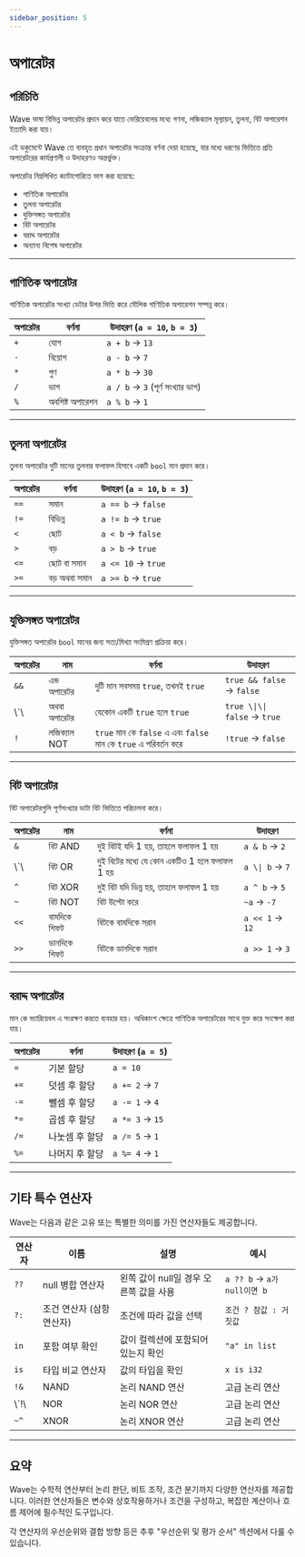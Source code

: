 ```yaml
---
sidebar_position: 5
---
```


# অপারেটর

## পরিচিতি

Wave ভাষা বিভিন্ন অপারেটর প্রদান করে যাতে ভেরিয়েবলের মধ্যে গণনা, লজিক্যাল মূল্যায়ন, তুলনা, বিট অপারেশন ইত্যাদি করা যায়।

এই ডকুমেন্টে Wave তে ব্যবহৃত প্রধান অপারেটর সংক্রান্ত বর্ণনা দেয়া হয়েছে, যার মধ্যে ধরণের ভিত্তিতে প্রতি অপারেটরের কার্যপ্রণালী ও উদাহরণও অন্তর্ভুক্ত।

অপারেটর নিম্নলিখিত ক্যাটাগোরিতে ভাগ করা হয়েছে:

- গাণিতিক অপারেটর
- তুলনা অপারেটর
- যুক্তিসঙ্গত অপারেটর
- বিট অপারেটর
- বরাদ্দ অপারেটর
- অন্যান্য বিশেষ অপারেটর

---

## গাণিতিক অপারেটর

গাণিতিক অপারেটর সংখ্যা ডেটার উপর ভিত্তি করে মৌলিক গাণিতিক অপারেশন সম্পন্ন করে।

| অপারেটর | বর্ণনা          | উদাহরণ (`a = 10`, `b = 3`)        |
| ------- | --------------- | ---------------------------------------------------- |
| `+`     | যোগ             | `a + b` → `13`                                       |
| `-`     | বিয়োগ          | `a - b` → `7`                                        |
| `*`     | গুণ             | `a * b` → `30`                                       |
| `/`     | ভাগ             | `a / b` → `3` (পূর্ণ সংখ্যার ভাগ) |
| `%`     | অবশিষ্ট অপারেশন | `a % b` → `1`                                        |

---

## তুলনা অপারেটর

তুলনা অপারেটর দুটি মানের তুলনার ফলাফল হিসাবে একটি `bool` মান প্রদান করে।

| অপারেটর | বর্ণনা        | উদাহরণ (`a = 10`, `b = 3`) |
| ------- | ------------- | --------------------------------------------- |
| `==`    | সমান          | `a == b` → `false`                            |
| `!=`    | বিভিন্ন       | `a != b` → `true`                             |
| `<`     | ছোট           | `a < b` → `false`                             |
| `>`     | বড়           | `a > b` → `true`                              |
| `<=`    | ছোট বা সমান   | `a <= 10` → `true`                            |
| `>=`    | বড় অথবা সমান | `a >= b` → `true`                             |

---

## যুক্তিসঙ্গত অপারেটর

যুক্তিসঙ্গত অপারেটর `bool` মানের জন্য সত্য/মিথ্যা সংমিশ্রণ প্রক্রিয়া করে।

| অপারেটর  | নাম          | বর্ণনা                                                           | উদাহরণ                         |
| -------- | ------------ | ---------------------------------------------------------------- | ------------------------------ |
| `&&`     | এন্ড অপারেটর | দুটি মান সবসময় `true`, তখনই `true`                              | `true && false` → `false`      |
| \\`\\ | অথবা অপারেটর | যেকোন একটি `true` হলে `true`                                     | `true \\|\\| false` → `true` |
| `!`      | লজিক্যাল NOT | `true` মান কে `false` এ এবং `false` মান কে `true` এ পরিবর্তন করে | `!true` → `false`              |

---

## বিট অপারেটর

বিট অপারেটরগুলি পূর্ণসংখ্যার ডাটা বিট ভিত্তিতে পরিচালনা করে।

| অপারেটর  | নাম          | বর্ণনা                                         | উদাহরণ           |
| -------- | ------------ | ---------------------------------------------- | ---------------- |
| `&`      | বিট AND      | দুই বিটই যদি 1 হয়, তাহলে ফলাফল 1 হয়          | `a & b` → `2`    |
| \\`\\ | বিট OR       | দুই বিটের মধ্যে যে কোন একটিও 1 হলে ফলাফল 1 হয় | `a \\| b` → `7` |
| `^`      | বিট XOR      | দুই বিট যদি ভিন্ন হয়, তাহলে ফলাফল 1 হয়       | `a ^ b` → `5`    |
| `~`      | বিট NOT      | বিট উল্টো করে                                  | `~a` → `-7`      |
| `<<`     | বামদিকে শিফট | বিটকে বামদিকে সরান                             | `a << 1` → `12`  |
| `>>`     | ডানদিকে শিফট | বিটকে ডানদিকে সরান                             | `a >> 1` → `3`   |

---

## বরাদ্দ অপারেটর

মান কে ভ্যারিয়েবল এ সংরক্ষণ করতে ব্যবহার হয়। অধিকাংশ ক্ষেত্রে গাণিতিক অপারেটরের সাথে যুক্ত করে সংক্ষেপ করা যায়।

| অপারেটর | বর্ণনা   | উদাহরণ (`a = 5`) |
| ------- | -------- | ----------------------------------- |
| `=`     | 기본 할당    | `a = 10`                            |
| `+=`    | 덧셈 후 할당  | `a += 2` → `7`                      |
| `-=`    | 뺄셈 후 할당  | `a -= 1` → `4`                      |
| `*=`    | 곱셈 후 할당  | `a *= 3` → `15`                     |
| `/=`    | 나눗셈 후 할당 | `a /= 5` → `1`                      |
| `%=`    | 나머지 후 할당 | `a %= 4` → `1`                      |

---

## 기타 특수 연산자

Wave는 다음과 같은 고유 또는 특별한 의미를 가진 연산자들도 제공합니다.

| 연산자       | 이름                                 | 설명                       | 예시                       |
| --------- | ---------------------------------- | ------------------------ | ------------------------ |
| `??`      | null 병합 연산자                        | 왼쪽 값이 null일 경우 오른쪽 값을 사용 | `a ?? b` → `a가 null이면 b` |
| `?:`      | 조건 연산자 (삼항 연산자) | 조건에 따라 값을 선택             | `조건 ? 참값 : 거짓값`          |
| `in`      | 포함 여부 확인                           | 값이 컬렉션에 포함되어 있는지 확인      | `"a" in list`            |
| `is`      | 타입 비교 연산자                          | 값의 타입을 확인                | `x is i32`               |
| `!&`      | NAND                               | 논리 NAND 연산               | 고급 논리 연산                 |
| \\`!\\ | NOR                                | 논리 NOR 연산                | 고급 논리 연산                 |
| `~^`      | XNOR                               | 논리 XNOR 연산               | 고급 논리 연산                 |

---

## 요약

Wave는 수학적 연산부터 논리 판단, 비트 조작, 조건 분기까지 다양한 연산자를 제공합니다.
이러한 연산자들은 변수와 상호작용하거나 조건을 구성하고, 복잡한 계산이나 흐름 제어에 필수적인 도구입니다.

각 연산자의 우선순위와 결합 방향 등은 추후 "우선순위 및 평가 순서" 섹션에서 다룰 수 있습니다.